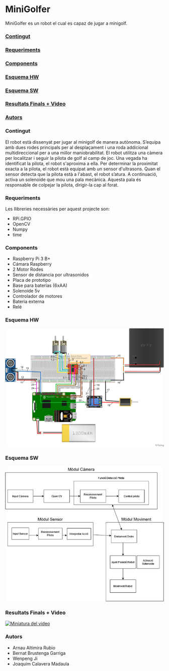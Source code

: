 # MiniGolfer
MiniGolfer es un robot el cual es capaz de jugar a minigolf.

### [Contingut](#contingut)
### [Requeriments](#requeriments)
### [Components](#components)
### [Esquema HW](#esquema-hw)
### [Esquema SW](#esquema-sw)
### [Resultats Finals + Video](#resultats-finals--video)
### [Autors](#autors)

### Contingut

El robot està dissenyat per jugar al minigolf de manera autònoma. S’equipa amb dues rodes principals per al desplaçament i una roda addicional multidireccional per a una millor maniobrabilitat. El robot utilitza una càmera per localitzar i seguir la pilota de golf al camp de joc. Una vegada ha identificat la pilota, el robot s'aproxima a ella.
Per determinar la proximitat exacta a la pilota, el robot està equipat amb un sensor d'ultrasons. Quan el sensor detecta que la pilota està a l'abast, el robot s’atura. A continuació, activa un solenoide que mou una pala mecànica. Aquesta pala és responsable de colpejar la pilota, dirigir-la cap al forat.

### Requeriments
Les llibreries necessàries per aquest projecte son:
- RPi.GPIO
- OpenCV
- Numpy
- time

### Components
- Raspberry Pi 3 B+
- Cámara Raspberry
- 2 Motor Rodes
- Sensor de distancia por ultrasonidos
- Placa de prototipo
- Base para baterías (6xAA)
- Solenoide 5v
- Controlador de motores
- Bateria externa
- Relé

### Esquema HW
![MiniGolfer Hardware Diagram](./HW/MiniGolfer_HW.png)

### Esquema SW
![Architecture MINIGOLFER](ASW/ArquitecturaSW.png)

### Resultats Finals + Video
[![Miniatura del video](https://img.youtube.com/vi/eHLhcOQ6SlU/0.jpg)](https://www.youtube.com/watch?v=eHLhcOQ6SlU)

### Autors

- Arnau Altimira Rubio
- Bernat Brustenga Garriga
- Wenpeng Ji
- Joaquim Calavera Madaula
